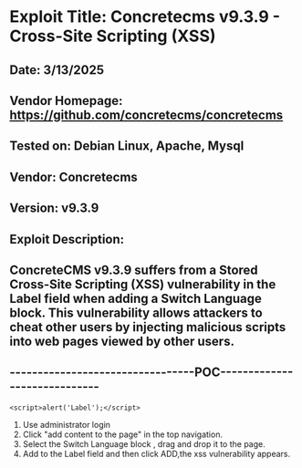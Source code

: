 # Exploit Title: Concretecms v9.3.9 - Cross-Site Scripting (XSS)
## Date: 3/13/2025
## Vendor Homepage: https://github.com/concretecms/concretecms
## Tested on: Debian Linux, Apache, Mysql
## Vendor: Concretecms
## Version: v9.3.9
## Exploit Description:
## ConcreteCMS v9.3.9 suffers from a Stored Cross-Site Scripting (XSS) vulnerability in the Label field when adding a Switch Language block. This vulnerability allows attackers to cheat other users by injecting malicious scripts into web pages viewed by other users.

## ---------------------------------POC-----------------------------

```
<script>alert('Label');</script>

```

1. Use administrator login
2. Click "add content to the page" in the top navigation.
3. Select the Switch Language block , drag and drop it to the page.
4. Add <script>alert('Label');</script> to the Label field and then click ADD,the xss vulnerability appears.

